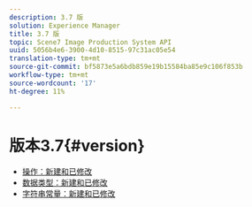 ```yaml
---
description: 3.7 版
solution: Experience Manager
title: 3.7 版
topic: Scene7 Image Production System API
uuid: 5056b4e6-3900-4d10-8515-97c31ac05e54
translation-type: tm+mt
source-git-commit: bf5873e5a6bdb859e19b15584ba85e9c106f853b
workflow-type: tm+mt
source-wordcount: '17'
ht-degree: 11%

---
```



# 版本3.7{#version}

* [操作：新建和已修改](r-3-7-operations.md)
* [数据类型：新建和已修改](r-3-7-types.md)
* [字符串常量：新建和已修改](r-3-7-string-constants.md)
